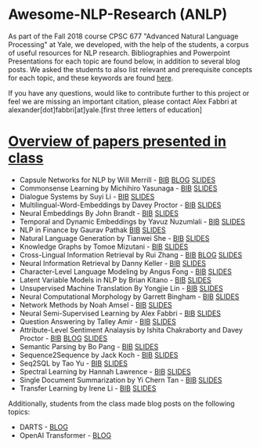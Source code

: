 # Awesome-NLP-Research (ANLP)

As part of the Fall 2018 course CPSC 677 "Advanced Natural Language Processing" at Yale, we developed, with the help of the students, a corpus of useful resources for NLP research. Bibliographies and Powerpoint Presentations for each topic are found below, in addition to several blog posts. We asked the students to also list relevant and prerequisite concepts for each topic, and these keywords are found [here](https://github.com/Yale-LILY/Awesome-NLP-Research/blob/master/keywords.txt). 

If you have any questions, would like to contribute further to this project or feel we are missing an important citation, please contact Alex Fabbri at alexander[dot]fabbri[at]yale.[first three letters of education]

# **[Overview of papers presented in class](https://github.com/brucepang/CPSC677-ANLP/blob/master/README.md)**

- Capsule Networks for NLP by Will Merrill - [BIB](https://github.com/Yale-LILY/Awesome-NLP-Research/blob/master/markdowns/capsule-networks.md)  [BLOG](http://lambdaviking.com/post/capsule-networks-for-nlp/) [SLIDES](https://github.com/Yale-LILY/Awesome-NLP-Research/blob/master/slides/Capsule-Networks-for-NLP.pptx)
- Commonsense Learning by Michihiro Yasunaga - [BIB](https://github.com/michiyasunaga/nlp_bibs/blob/master/commonsense.md) [SLIDES](https://github.com/Yale-LILY/Awesome-NLP-Research/blob/master/slides/Commonsense.pptx)
- Dialogue Systems by Suyi Li - [BIB](https://github.com/Suyi32/anlp_bib/blob/master/DialogueSystem.md) [SLIDES](https://github.com/Yale-LILY/Awesome-NLP-Research/blob/master/slides/Dialogue-Systems.pptx)
- Multilingual-Word-Embeddings by Davey Proctor - [BIB](https://github.com/Yale-LILY/Awesome-NLP-Research/blob/master/markdowns/multilingual-embeddings.md)  [SLIDES](https://github.com/Yale-LILY/Awesome-NLP-Research/blob/master/slides/Multilingual-Embeddings.pptx)
- Neural Embeddings By John Brandt - [BIB](https://github.com/JohnMBrandt/Awesome-Neural-Embeddings/blob/master/README.md) [SLIDES](https://github.com/Yale-LILY/Awesome-NLP-Research/blob/master/slides/Sentence-Similarity-and-Embeddings.pptx)
- Temporal and Dynamic Embeddings by Yavuz Nuzumlali - [BIB](https://github.com/Yale-LILY/Awesome-NLP-Research/blob/master/temporal-dynamic-embeddings.md) [SLIDES](https://github.com/Yale-LILY/Awesome-NLP-Research/blob/master/slides/Dynamic%26Temporal-Embeddings.pptx)
- NLP in Finance by Gaurav Pathak [BIB](https://github.com/Yale-LILY/Awesome-NLP-Research/blob/master/nlp-finance.md) [SLIDES](https://github.com/Yale-LILY/Awesome-NLP-Research/blob/master/slides/Applications-of-NLP-in-Finance.pptx)
- Natural Language Generation by Tianwei She - [BIB](https://github.com/Tianwei-She/awesome-natural-language-generation/blob/master/README.md) [SLIDES](https://github.com/Yale-LILY/Awesome-NLP-Research/blob/master/slides/Neural-Text-Generation.pptx)
- Knowledge Graphs by Tomoe Mizutani - [BIB](https://github.com/Yale-LILY/Awesome-NLP-Research/blob/master/knowledge-graphs.md) [SLIDES](https://github.com/Yale-LILY/Awesome-NLP-Research/blob/master/slides/Knowledge-Graphs.pptx)
- Cross-Lingual Information Retrieval by Rui Zhang - [BIB](https://github.com/ryanzhumich/awesome-clir/blob/master/README.md) [BLOG](https://medium.com/lily-lab/a-brief-introduction-to-cross-lingual-information-retrieval-eba767fa9af6) [SLIDES](https://github.com/Yale-LILY/Awesome-NLP-Research/blob/master/slides/Crosslingual-IR.pptx)
- Neural Information Retrieval by Danny Keller - [BIB](https://github.com/dankeller101/nlp_bibs/blob/master/neural_information_retrieval.md) [SLIDES](https://github.com/Yale-LILY/Awesome-NLP-Research/blob/master/slides/Neural-Information-Retrieval.pptx)
- Character-Level Language Modeling by Angus Fong - [BIB](https://github.com/angusfong/characters...wait.Star-Wars-or-Avengers/blob/master/bibliography.md) [SLIDES](https://github.com/Yale-LILY/Awesome-NLP-Research/blob/master/slides/Character-level-Neural-Networks.pptx)
- Latent Variable Models in NLP by Brian Kitano - [BIB](https://github.com/Yale-LILY/Awesome-NLP-Research/blob/master/latent-variable-models-nlp.md) [SLIDES](https://github.com/Yale-LILY/Awesome-NLP-Research/blob/master/slides/Latent-Variable-Models-for-NLP.pptx)
- Unsupervised Machine Translation By Yongjie Lin - [BIB](https://github.com/yongjie-lin/lit-nlp/blob/master/unsupervisedMT.md) [SLIDES](https://github.com/Yale-LILY/Awesome-NLP-Research/blob/master/slides/Unsupervised-NMT.pptx) 
- Neural Computational Morphology by Garrett Bingham - [BIB](https://github.com/Yale-LILY/Awesome-NLP-Research/blob/master/markdowns/neural-computational-morphology.md)  [SLIDES](https://github.com/Yale-LILY/Awesome-NLP-Research/blob/master/slides/Neural-Computational-Morphology.pptx)
- Network Methods by Noah Amsel - [BIB](https://github.com/NoahAmsel/Bibliographies/blob/master/network_methods.md) [SLIDES](https://github.com/Yale-LILY/Awesome-NLP-Research/blob/master/slides/Network-Methods-for-NLP.pptx) 
- Neural Semi-Supervised Learning by Alex Fabbri - [BIB](https://github.com/Yale-LILY/Awesome-NLP-Research/blob/master/neural-semi-supervised-learning.md) [SLIDES](https://github.com/Yale-LILY/Awesome-NLP-Research/blob/master/slides/Neural-SSL.pptx)
- Question Answering by Talley Amir - [BIB](https://github.com/TalleyAmir/Annotated-Bibliographies/blob/master/Natural-Language-Processing/Question-Answering-Survey.md) [SLIDES](https://github.com/Yale-LILY/Awesome-NLP-Research/blob/master/slides/Question-Answering.pptx) 
- Attribute-Level Sentiment Analaysis by Ishita Chakraborty and Davey Proctor - [BIB](https://github.com/daveyproctor/NLP-Annotated-Bibs/blob/master/SentimentAnalysis.md) [BLOG](http://learningnaturallyishita.blogspot.com/2018/12/attribute-level-sentiment-analysis.html) [SLIDES](https://github.com/Yale-LILY/Awesome-NLP-Research/blob/master/slides/Sentiment-Analysis.pptx)
- Semantic Parsing by Bo Pang - [BIB](https://github.com/Yale-LILY/Awesome-NLP-Research/blob/master/markdowns/semantic_parsing.md) [SLIDES](https://github.com/Yale-LILY/Awesome-NLP-Research/blob/master/slides/Bo-ANLP-Semantic%20Parsing%20Presentation.pptx)
- Sequence2Sequence by Jack Koch - [BIB](https://github.com/Yale-LILY/Awesome-NLP-Research/blob/master/markdowns/seq2seq.md)  [SLIDES](https://github.com/Yale-LILY/Awesome-NLP-Research/blob/master/slides/Sequence-to-Sequence-Learning.pptx) 
- Seq2SQL by Tao Yu - [BIB](https://medium.com/@tao.yu/awesome-sequence-to-sql-and-semantic-parsing-1d7656861679) [SLIDES](https://github.com/Yale-LILY/Awesome-NLP-Research/blob/master/slides/Sequence2sql.pptx)
- Spectral Learning by Hannah Lawrence - [BIB](https://github.com/hannahlawrence/bibliographies/blob/master/spectrallearning.md) [SLIDES](https://github.com/Yale-LILY/Awesome-NLP-Research/blob/master/slides/Spectral-Learning.pptx) 
- Single Document Summarization by Yi Chern Tan - [BIB](https://github.com/Yale-LILY/Awesome-NLP-Research/blob/master/single-document-summarization.md) [SLIDES](https://github.com/Yale-LILY/Awesome-NLP-Research/blob/master/slides/Summarization.pptx)
- Transfer Learning by Irene Li - [BIB](https://github.com/IreneZihuiLi/deeplearning/blob/master/Transfer_Learning.md) [SLIDES](https://github.com/Yale-LILY/Awesome-NLP-Research/blob/master/slides/Transfer-Learning.pdf)

Additionally, students from the class made blog posts on the following topics:
- DARTS - [BLOG](https://garrettbingham.com/blog/language/) 
- OpenAI Transformer - [BLOG](https://jbkjr.com/posts/2018/08/fastai_openai_transformer/)
